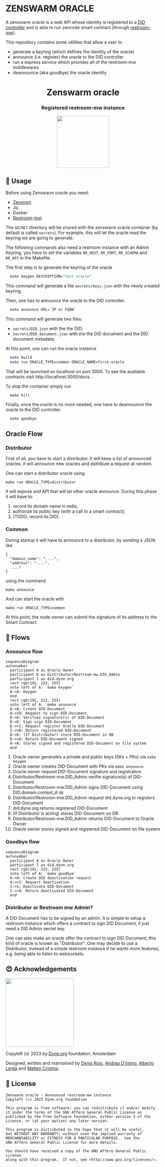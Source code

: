<p align="center">
  <h1>ZENSWARM ORACLE</h1>

  A zenswarm oracle is a web API whose identity is registered to a [DID controller](https://github.com/dyne/w3C-DID) and is able to run zencode smart contract (through [restroom-mw](https://github.com/dyne/restroom-mw)).

This repository contains some utilities that allow a user to
- generate a keyring (which defines the identity of the oracle)
- announce (i.e. register) the oracle to the DID controller
- run a express service which provides all of the restroom-mw middlewares
- deannounce (aka goodbye) the oracle identity

</p>

<div align="center">

# Zenswarm oracle

### Registered restroom-mw instance


</div>

<p align="center">
  <a href="https://dyne.org">
    <img src="https://files.dyne.org/software_by_dyne.png" width="170">
  </a>
</p>

## 🔨 Usage
Before using Zenswarm oracle you need:
* [Zenroom](https://zenroom.org/#downloads)
* Jq
* Docker
* [Restroom-test](https://github.com/dyne/zencode-tools/releases/latest/)

The `SECRET` directory will be shared with the zenswarm oracle container (by default is called `secrets`).
For example, this will let the oracle read the keyring we are going to generate.

The following commands also need a restroom instance with an Admin Keyring, you have to set the variables `RR_HOST`, `RR_PORT`, `RR_SCHEMA` and `RR_API` in the Makefile.

The first step is to generate the keyring of the oracle
```bash
  make keygen DESCRIPTION="test oracle"
```
This command will generate a file `secrets/keys.json` with the newly created keyring.

Then, one has to announce the oracle to the DID controller. 
```bash
  make announce URL=`IP or FQDN`
```
This command will generate two files:
* `secrets/DID.json` with the the DID;
* `secrets/DID_document.json` with the the DID document and the DID document metadata;

At this point, one can run the oracle instance
```bash
  make build
  make run ORACLE_TYPE=common ORACLE_NAME=first-oracle
```
That will be launched on localhost on port 3000. To see the available contracts visit http://localhost:3000/docs.

To stop the container simply run
```
  make kill
```

Finally, once the oracle is no more needed, one have to deannounce the oracle to the DID controller.
```bash
  make goodbye
```

## Oracle Flow

### Distributor
First of all, you have to start a distributor. It will keep a list of announced oracles, it will announce new oracles and dsitribute a request at random.

One can start a distributor oracle using
```
make run ORACLE_TYPE=distributor
```

It will expose and API that will let other oracle announce.
During this phase it will have to:
1. record its domain name in redis;
1. authorize its public key (with a call to a smart contract);
1. (TODO: record its DID).

### Common
During startup it will have to announce to a distributor, by sending a JSON like
```
{
  "domain_name": "....",
  "address": "....",
  ....?
}
```
using the command
```
make announce
```

And can start the oracle with
```
make run ORACLE_TYPE=common
```

At this point, the node owner can submit the signature of its address to the Smart Contract

## 📝 Flows

### Announce flow

```mermaid
sequenceDiagram
autonumber
  participant A as Oracle Owner
  participant D as Distributor/Restroom-mw.DID_Admin
  participant I as did.dyne.org
  rect rgb(191, 223, 255)
  note left of A: `make keygen`
  A->A: Keygen 
  end
  rect rgb(191, 223, 255)
  note left of A: `make announce`
  A->A: Create DID Document 
  A->>D: Request to sign DID-Document
  D->D: Verifies signature(s) of DID-Document
  D->D: Sign sign DID-Document
  D->>I: Request register Oracle DID-Document
  I->>D: Return registered DID-Document
  D->D: (If Distributor) store DID-Document in DB
  D->>A: Return DID-Document signed
  A->A: Stores signed and registered DID-Document on file system
  end
```

1. Oracle owner generates a private and public keys (SKs + PKs) via `make keygen`
1. Oracle owner creates DID-Document with PKs via `make announce`
1. Oracle owner request DID-Document signature and registration
1. Distributor/Restroom-mw.DID_Admin verifie signature(s) of DID-Document 
1. Distributor/Restroom-mw.DID_Admin signs DID-Document using DID.domain.context_A sk
1. Distributor/Restroom-mw.DID_Admin request did.dyne.org to registers DID-Document
1. did.dyne.org returns registered DID-Document
1. (If Distributor is acting) stores DID-Document on DB
1. Distributor/Restroom-mw.DID_Admin returns DID-Document to Oracle Owner
1. Oracle owner stores signed and registered DID-Document on file system

### Goodbye flow

```mermaid
sequenceDiagram
autonumber
  participant A as Oracle Owner
  participant I as did.dyne.org
  rect rgb(191, 223, 255)
  note left of A: `make goodbye`
  A->A: Create DID deactivation request
  A->>I: Request deactivation
  I->I: Deactivate DID-Document
  I->>A: Return deactivated DID-Document
  end
```
### Distributor or Restroom mw Admin?
A DID Document has to be signed by an admin.
It is simple to setup a restroom instance which offers a contract to sign DID Document, it just need a DID Admin secret key.

One can also make an oracle offer the contract to sign DID Document, this kind of oracle is known as "Distributor".
One may decide to use a Distributor, instead of a simple restroom instance if he wants more features, e.g. being able to listen to websockets.

## 😍 Acknowledgements

<a href="https://dyne.org">
  <img src="https://files.dyne.org/software_by_dyne.png" width="222">
</a>

Copyleft (ɔ) 2023 by [Dyne.org](https://www.dyne.org) foundation, Amsterdam

Designed, written and maintained by [Denis Roio](https://github.com/jaromil), [Andrea D'Intino](https://github.com/andrea-dintino), [Alberto Lerda](https://github.com/albertolerda) and [Matteo Cristino](https://github.com/matteo-cristino).

## 💼 License

    Zenswarm oracle - Announced restroom-mw instance
    Copyleft (ɔ) 2023 Dyne.org foundation

    This program is free software: you can redistribute it and/or modify
    it under the terms of the GNU Affero General Public License as
    published by the Free Software Foundation, either version 3 of the
    License, or (at your option) any later version.

    This program is distributed in the hope that it will be useful,
    but WITHOUT ANY WARRANTY; without even the implied warranty of
    MERCHANTABILITY or FITNESS FOR A PARTICULAR PURPOSE.  See the
    GNU Affero General Public License for more details.

    You should have received a copy of the GNU Affero General Public License
    along with this program.  If not, see <http://www.gnu.org/licenses/>.
